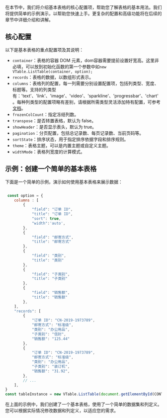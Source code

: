 在本节中，我们将介绍基本表格的核心配置项，帮助您了解表格的基本用法。我们将提供简单的示例演示，以帮助您快速上手。更复杂的配置和高级功能将在后续的章节中详细介绍和讲解。

## 核心配置

以下是基本表格的重点配置项及其说明：

*   `container`：表格的容器 DOM 元素，dom容器需要提前设置好宽高。这里非必填，可以放到初始化函数的第一个参数中如`new VTable.ListTable(container, option);`
*   `records`：表格的数据，以数组形式表示。
*   `columns`：表格列的配置，每一列需要分别设置配置项，包括列类型、宽度、标题等。支持的列类型有：'text'、'link'、'image'、'video'、'sparkline'、'progressbar'、'chart'。每种列类型的配置项略有差别，请根据所需类型灵活添加特有配置，可参考[文档](/tutorials/cell_type/cellType)。
*  `frozenColCount`：指定冻结列数。
*   `transpose`：是否转置表格，默认为 false。
*   `showHeader`：是否显示表头，默认为 true。
*   `pagination`：分页配置，包括总记录数、每页记录数、当前页码等。
*   `sortState`：排序状态，用于指定排序依据字段和排序规则。
*   `theme`：表格主题，可以是内置主题或自定义主题。
*   `widthMode`：表格列宽度的计算模式。

## 示例：创建一个简单的基本表格

下面是一个简单的示例，演示如何使用基本表格来展示数据：

```javascript livedemo  template=vtable

 const option = {
    columns : [
        {
            "field": "订单 ID",
            "title": "订单 ID",
            "sort": true,
            "width":'auto',
        },
        {
            "field": "邮寄方式",
            "title": "邮寄方式"
        },
        {
            "field": "类别",
            "title": "类别"
        },
        {
            "field": "子类别",
            "title": "子类别"
        },
        {
            "field": "销售额",
            "title": "销售额"
        },
    ],
    "records": [
        {
            "订单 ID": "CN-2019-1973789",
            "邮寄方式": "标准级",
            "类别": "办公用品",
            "子类别": "信封",
            "销售额": "125.44"
        },
        {
            "订单 ID": "CN-2019-1973789",
            "邮寄方式": "标准级",
            "类别": "办公用品",
            "子类别": "装订机",
            "销售额": "31.92",
        },
        // ...
    ],
}
const tableInstance = new VTable.ListTable(document.getElementById(CONTAINER_ID), option);

```

在上面的示例中，我们创建了一个基本表格，使用了一个简单的数据集和列定义。您可以根据实际情况修改数据和列定义，以适应您的需求。
